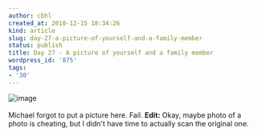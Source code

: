 ```yaml
---
author: cbhl
created_at: 2010-12-15 18:34:26
kind: article
slug: day-27-a-picture-of-yourself-and-a-family-member
status: publish
title: Day 27 - A picture of yourself and a family member
wordpress_id: '875'
tags:
- '30'
---
```


![image](http://blog.azuresky.ca/blog/wp-content/uploads/2010/12/wpid-IMG_20101215_120541.jpg)\
\
Michael forgot to put a picture here. Fail. **Edit:** Okay, maybe photo
of a photo is cheating, but I didn't have time to actually scan the
original one.
